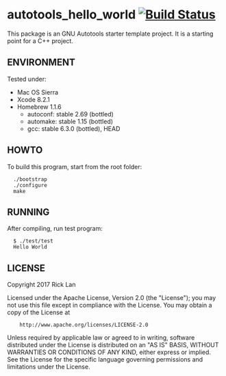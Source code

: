 autotools_hello_world  [![Build Status](https://travis-ci.org/rlan/autotools_hello_world.svg?branch=master)](https://travis-ci.org/rlan/autotools_hello_world)
============

This package is an GNU Autotools starter template project. It is a starting
point for a C++ project.


## ENVIRONMENT

Tested under:
* Mac OS Sierra
* Xcode 8.2.1
* Homebrew 1.1.6
	* autoconf: stable 2.69 (bottled)
	* automake: stable 1.15 (bottled)
	* gcc: stable 6.3.0 (bottled), HEAD


## HOWTO

To build this program, start from the root folder:
```shell
  ./bootstrap
  ./configure
  make
```

## RUNNING

After compiling, run test program:
```shell
  $ ./test/test
  Hello World
```

## LICENSE

Copyright 2017 Rick Lan

Licensed under the Apache License, Version 2.0 (the "License");
you may not use this file except in compliance with the License.
You may obtain a copy of the License at

		http://www.apache.org/licenses/LICENSE-2.0

Unless required by applicable law or agreed to in writing, software
distributed under the License is distributed on an "AS IS" BASIS,
WITHOUT WARRANTIES OR CONDITIONS OF ANY KIND, either express or implied.
See the License for the specific language governing permissions and
limitations under the License.

